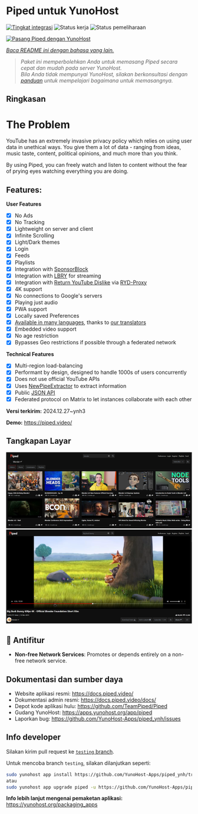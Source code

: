 <!--
N.B.: README ini dibuat secara otomatis oleh <https://github.com/YunoHost/apps/tree/master/tools/readme_generator>
Ini TIDAK boleh diedit dengan tangan.
-->

# Piped untuk YunoHost

[![Tingkat integrasi](https://apps.yunohost.org/badge/integration/piped)](https://ci-apps.yunohost.org/ci/apps/piped/)
![Status kerja](https://apps.yunohost.org/badge/state/piped)
![Status pemeliharaan](https://apps.yunohost.org/badge/maintained/piped)

[![Pasang Piped dengan YunoHost](https://install-app.yunohost.org/install-with-yunohost.svg)](https://install-app.yunohost.org/?app=piped)

*[Baca README ini dengan bahasa yang lain.](./ALL_README.md)*

> *Paket ini memperbolehkan Anda untuk memasang Piped secara cepat dan mudah pada server YunoHost.*  
> *Bila Anda tidak mempunyai YunoHost, silakan berkonsultasi dengan [panduan](https://yunohost.org/install) untuk mempelajari bagaimana untuk memasangnya.*

## Ringkasan

# The Problem

YouTube has an extremely invasive privacy policy which relies on using user data in unethical ways. You give them a lot of data - ranging from ideas, music taste, content, political opinions, and much more than you think.

By using Piped, you can freely watch and listen to content without the fear of prying eyes watching everything you are doing.

## Features:

**User Features**

-   [x] No Ads
-   [x] No Tracking
-   [x] Lightweight on server and client
-   [x] Infinite Scrolling
-   [x] Light/Dark themes
-   [x] Login
-   [x] Feeds
-   [x] Playlists
-   [x] Integration with [SponsorBlock](https://github.com/ajayyy/SponsorBlock)
-   [x] Integration with [LBRY](https://lbry.com/) for streaming
-   [x] Integration with [Return YouTube Dislike](https://returnyoutubedislike.com/) via [RYD-Proxy](https://github.com/TeamPiped/RYD-Proxy)
-   [x] 4K support
-   [x] No connections to Google's servers
-   [x] Playing just audio
-   [x] PWA support
-   [x] Locally saved Preferences
-   [x] [Available in many languages](src/locales), thanks to [our translators](https://hosted.weblate.org/projects/piped/frontend/)
-   [x] Embedded video support
-   [x] No age restriction
-   [x] Bypasses Geo restrictions if possible through a federated network

**Technical Features**

-   [x] Multi-region load-balancing
-   [x] Performant by design, designed to handle 1000s of users concurrently
-   [x] Does not use official YouTube APIs
-   [x] Uses [NewPipeExtractor](https://github.com/TeamNewPipe/NewPipeExtractor) to extract information
-   [x] Public [JSON API](https://docs.piped.video/docs/api-documentation/)
-   [x] Federated protocol on Matrix to let instances collaborate with each other

**Versi terkirim:** 2024.12.27~ynh3

**Demo:** <https://piped.video/>

## Tangkapan Layar

![Tangkapan Layar pada Piped](./doc/screenshots/channel.png)
![Tangkapan Layar pada Piped](./doc/screenshots/player.png)

## :red_circle: Antifitur

- **Non-free Network Services**: Promotes or depends entirely on a non-free network service.

## Dokumentasi dan sumber daya

- Website aplikasi resmi: <https://docs.piped.video/>
- Dokumentasi admin resmi: <https://docs.piped.video/docs/>
- Depot kode aplikasi hulu: <https://github.com/TeamPiped/Piped>
- Gudang YunoHost: <https://apps.yunohost.org/app/piped>
- Laporkan bug: <https://github.com/YunoHost-Apps/piped_ynh/issues>

## Info developer

Silakan kirim pull request ke [`testing` branch](https://github.com/YunoHost-Apps/piped_ynh/tree/testing).

Untuk mencoba branch `testing`, silakan dilanjutkan seperti:

```bash
sudo yunohost app install https://github.com/YunoHost-Apps/piped_ynh/tree/testing --debug
atau
sudo yunohost app upgrade piped -u https://github.com/YunoHost-Apps/piped_ynh/tree/testing --debug
```

**Info lebih lanjut mengenai pemaketan aplikasi:** <https://yunohost.org/packaging_apps>
